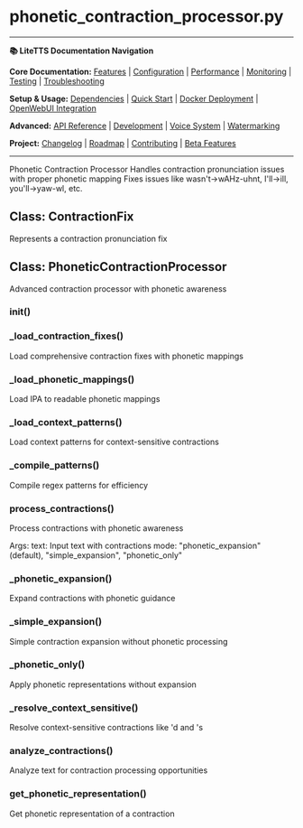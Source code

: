 # phonetic_contraction_processor.py

---
**📚 LiteTTS Documentation Navigation**

**Core Documentation:** [Features](../../../../../FEATURES.md) | [Configuration](../../../../../CONFIGURATION.md) | [Performance](../../../../../PERFORMANCE.md) | [Monitoring](../../../../../MONITORING.md) | [Testing](../../../../../TESTING.md) | [Troubleshooting](../../../../../TROUBLESHOOTING.md)

**Setup & Usage:** [Dependencies](../../../../../DEPENDENCIES.md) | [Quick Start](../../../../../usage/QUICK_START_COMMANDS.md) | [Docker Deployment](../../../../../usage/DOCKER-DEPLOYMENT.md) | [OpenWebUI Integration](../../../../../usage/OPENWEBUI-INTEGRATION.md)

**Advanced:** [API Reference](../../../../API_REFERENCE.md) | [Development](../../../../../development/README.md) | [Voice System](../../../../../voices/README.md) | [Watermarking](../../../../../WATERMARKING.md)

**Project:** [Changelog](../../../../../CHANGELOG.md) | [Roadmap](../../../../../ROADMAP.md) | [Contributing](../../../../../CONTRIBUTIONS.md) | [Beta Features](../../../../../BETA_FEATURES.md)

---


Phonetic Contraction Processor
Handles contraction pronunciation issues with proper phonetic mapping
Fixes issues like wasn't→wAHz-uhnt, I'll→ill, you'll→yaw-wl, etc.


## Class: ContractionFix

Represents a contraction pronunciation fix

## Class: PhoneticContractionProcessor

Advanced contraction processor with phonetic awareness

### __init__()

### _load_contraction_fixes()

Load comprehensive contraction fixes with phonetic mappings

### _load_phonetic_mappings()

Load IPA to readable phonetic mappings

### _load_context_patterns()

Load context patterns for context-sensitive contractions

### _compile_patterns()

Compile regex patterns for efficiency

### process_contractions()

Process contractions with phonetic awareness

Args:
    text: Input text with contractions
    mode: "phonetic_expansion" (default), "simple_expansion", "phonetic_only"

### _phonetic_expansion()

Expand contractions with phonetic guidance

### _simple_expansion()

Simple contraction expansion without phonetic processing

### _phonetic_only()

Apply phonetic representations without expansion

### _resolve_context_sensitive()

Resolve context-sensitive contractions like 'd and 's

### analyze_contractions()

Analyze text for contraction processing opportunities

### get_phonetic_representation()

Get phonetic representation of a contraction

